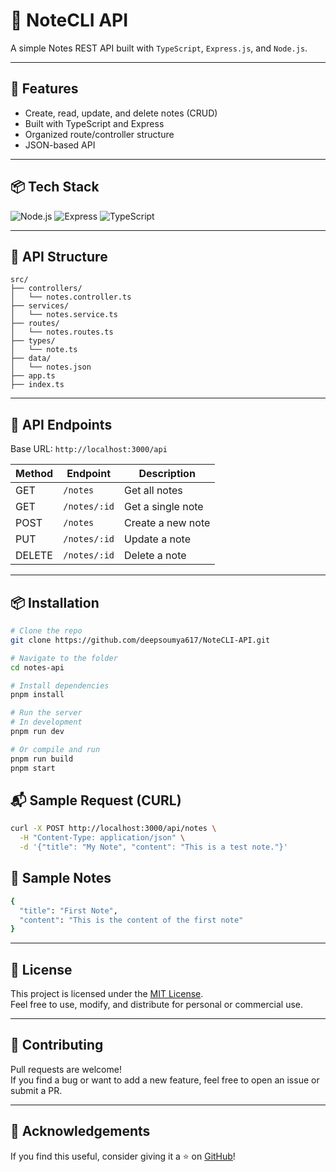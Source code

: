 # 📝 NoteCLI API

A simple Notes REST API built with `TypeScript`, `Express.js`, and `Node.js`.

---

## 🚀 Features

- Create, read, update, and delete notes (CRUD)
- Built with TypeScript and Express
- Organized route/controller structure
- JSON-based API

---

## 📦 Tech Stack

![Node.js](https://img.shields.io/badge/Node.js-339933?style=for-the-badge&logo=node.js&logoColor=white)
![Express](https://img.shields.io/badge/Express.js-000000?style=for-the-badge&logo=express&logoColor=white)
![TypeScript](https://img.shields.io/badge/TypeScript-3178C6?style=for-the-badge&logo=typescript&logoColor=white)

---

## 📁 API Structure

```
src/
├── controllers/
│   └── notes.controller.ts
├── services/
│   └── notes.service.ts
├── routes/
│   └── notes.routes.ts
├── types/
│   └── note.ts
├── data/
│   └── notes.json
├── app.ts
├── index.ts
```

---

## 📄 API Endpoints

Base URL: `http://localhost:3000/api`

| Method | Endpoint     | Description       |
| ------ | ------------ | ----------------- |
| GET    | `/notes`     | Get all notes     |
| GET    | `/notes/:id` | Get a single note |
| POST   | `/notes`     | Create a new note |
| PUT    | `/notes/:id` | Update a note     |
| DELETE | `/notes/:id` | Delete a note     |

---

## 📦 Installation

```bash
# Clone the repo
git clone https://github.com/deepsoumya617/NoteCLI-API.git

# Navigate to the folder
cd notes-api

# Install dependencies
pnpm install

# Run the server
# In development
pnpm run dev

# Or compile and run
pnpm run build
pnpm start
```

## 📬 Sample Request (CURL)

```bash
curl -X POST http://localhost:3000/api/notes \
  -H "Content-Type: application/json" \
  -d '{"title": "My Note", "content": "This is a test note."}'
```

## 🧪 Sample Notes

```bash
{
  "title": "First Note",
  "content": "This is the content of the first note"
}
```

---

## 📜 License

This project is licensed under the [MIT License](LICENSE).  
Feel free to use, modify, and distribute for personal or commercial use.

---

## 🤝 Contributing

Pull requests are welcome!  
If you find a bug or want to add a new feature, feel free to open an issue or submit a PR.

---

## 🌟 Acknowledgements

If you find this useful, consider giving it a ⭐ on [GitHub](https://github.com/deepsoumya617/NoteCLI-API)!
